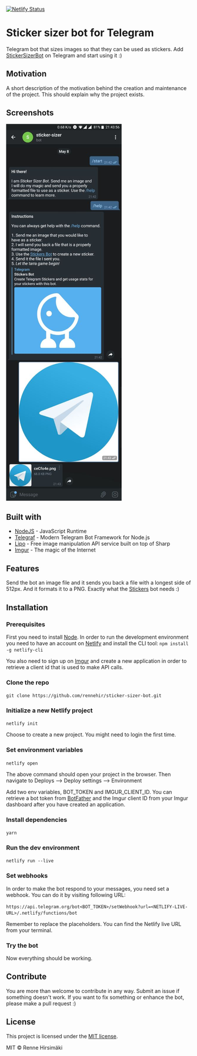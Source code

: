 [![Netlify Status](https://api.netlify.com/api/v1/badges/5feb88db-a0e9-40a7-be4f-cc61d950b774/deploy-status)](https://app.netlify.com/sites/sticker-sizer-bot/deploys)

# Sticker sizer bot for Telegram

Telegram bot that sizes images so that they can be used as stickers. Add [StickerSizerBot](https://t.me/StickerSizerBot) on Telegram and start using it :)

## Motivation

A short description of the motivation behind the creation and maintenance of the project. This should explain why the project exists.

## Screenshots

![](docs/screenshot_1.jpg)

## Built with

- [NodeJS](https://nodejs.org/en/) - JavaScript Runtime
- [Telegraf](https://github.com/telegraf/telegraf) - Modern Telegram Bot Framework for Node.js
- [Lipo](https://github.com/lipojs/lipo) - Free image manipulation API service built on top of Sharp
- [Imgur](https://apidocs.imgur.com/) - The magic of the Internet

## Features

Send the bot an image file and it sends you back a file with a longest side of 512px. And it formats it to a PNG. Exactly what the [Stickers](https://t.me/Stickers) bot needs :)

## Installation

### Prerequisites

First you need to install [Node](https://nodejs.org/en/). In order to run the development environment you need to have an account on [Netlify](https://www.netlify.com/) and install the CLI tool: `npm install -g netlify-cli`

You also need to sign up on [Imgur](https://imgur.com/) and create a new application in order to retrieve a client id that is used to make API calls.

### Clone the repo

`git clone https://github.com/rennehir/sticker-sizer-bot.git`

### Initialize a new Netlify project

`netlify init`

Choose to create a new project. You might need to login the first time.

### Set environment variables

`netlify open`

The above command should open your project in the browser. Then navigate to Deploys –> Deploy settings –> Environment

Add two env variables, BOT_TOKEN and IMGUR_CLIENT_ID. You can retrieve a bot token from [BotFather](https://t.me/BotFather) and the Imgur client ID from your Imgur dashboard after you have created an application.

### Install dependencies

`yarn`

### Run the dev environment

`netlify run --live`

### Set webhooks

In order to make the bot respond to your messages, you need set a webhook. You can do it by visiting following URL:

`https://api.telegram.org/bot<BOT_TOKEN>/setWebhook?url=<NETLIFY-LIVE-URL>/.netlify/functions/bot`

Remember to replace the placeholders. You can find the Netlify live URL from your terminal.

### Try the bot

Now everything should be working.

## Contribute

You are more than welcome to contribute in any way. Submit an issue if something doesn't work. If you want to fix something or enhance the bot, please make a pull request :)

## License

This project is licensed under the [MIT license](https://raw.githubusercontent.com/rennehir/sticker-sizer-bot/master/LICENSE.md).

MIT © Renne Hirsimäki

